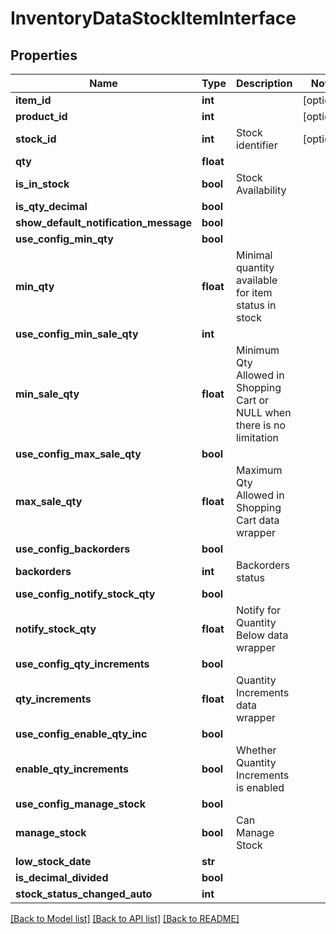 # InventoryDataStockItemInterface

## Properties
Name | Type | Description | Notes
------------ | ------------- | ------------- | -------------
**item_id** | **int** |  | [optional] 
**product_id** | **int** |  | [optional] 
**stock_id** | **int** | Stock identifier | [optional] 
**qty** | **float** |  | 
**is_in_stock** | **bool** | Stock Availability | 
**is_qty_decimal** | **bool** |  | 
**show_default_notification_message** | **bool** |  | 
**use_config_min_qty** | **bool** |  | 
**min_qty** | **float** | Minimal quantity available for item status in stock | 
**use_config_min_sale_qty** | **int** |  | 
**min_sale_qty** | **float** | Minimum Qty Allowed in Shopping Cart or NULL when there is no limitation | 
**use_config_max_sale_qty** | **bool** |  | 
**max_sale_qty** | **float** | Maximum Qty Allowed in Shopping Cart data wrapper | 
**use_config_backorders** | **bool** |  | 
**backorders** | **int** | Backorders status | 
**use_config_notify_stock_qty** | **bool** |  | 
**notify_stock_qty** | **float** | Notify for Quantity Below data wrapper | 
**use_config_qty_increments** | **bool** |  | 
**qty_increments** | **float** | Quantity Increments data wrapper | 
**use_config_enable_qty_inc** | **bool** |  | 
**enable_qty_increments** | **bool** | Whether Quantity Increments is enabled | 
**use_config_manage_stock** | **bool** |  | 
**manage_stock** | **bool** | Can Manage Stock | 
**low_stock_date** | **str** |  | 
**is_decimal_divided** | **bool** |  | 
**stock_status_changed_auto** | **int** |  | 

[[Back to Model list]](../README.md#documentation-for-models) [[Back to API list]](../README.md#documentation-for-api-endpoints) [[Back to README]](../README.md)


